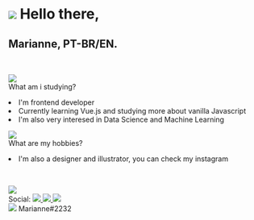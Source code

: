  <h1>
            <img src="https://img.icons8.com/bubbles/50/000000/data-center.png"/>
            Hello there,
        </h1>
        <h2>
            Marianne, PT-BR/EN.
        </h2>
        <br>
                <p>
                <img src="https://img.icons8.com/bubbles/50/000000/f10-key.png"/>
                <br>
                What am i studying?
                <li>
                    I'm frontend developer
                </li>
                <li>
                    Currently learning Vue.js and studying more about vanilla Javascript
                </li>
                <li>
                    I'm also very interesed in Data Science and Machine Learning
                </li>
                </p>
                <p>
                <img src="https://img.icons8.com/bubbles/50/000000/f11-key.png"/>
                <br>
                What are my hobbies?
                <li>
                    I'm also a designer and illustrator, you can check my instagram 
                </li>
                </p>
                <br>
                <p>
                <img src="https://img.icons8.com/bubbles/50/000000/f12-key.png"/>
                <br>
                Social:
                <a href="instagram.com/mari.sketchs">
                    <img src="https://img.icons8.com/bubbles/50/000000/instagram-new.png"/>
                </a>
                <a href="https://www.linkedin.com/in/mariannebravo/">
                    <img src="https://img.icons8.com/bubbles/50/000000/linkedin.png"/>
                </a>
                <a href="t.me/taeyongincel">
                    <img src="https://img.icons8.com/bubbles/50/000000/telegram-app.png"/>
                </a>
                <br>
                <img src="https://img.icons8.com/bubbles/50/000000/discord-logo.png"/> Marianne#2232
                </p>
